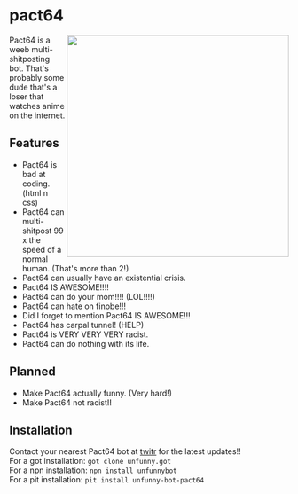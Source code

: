 # pact64

<img height="400" align="right" src="https://i.redd.it/4btcxwf63qb01.png" />

Pact64 is a weeb multi-shitposting bot. That's probably some dude that's a loser that watches anime on the internet.  
  
## Features
- Pact64 is bad at coding. (html n css)
- Pact64 can multi-shitpost 99 x the speed of a normal human. (That's more than 2!)
- Pact64 can usually have an existential crisis.
- Pact64 IS AWESOME!!!!
- Pact64 can do your mom!!!! (LOL!!!!)
- Pact64 can hate on finobe!!!
- Did I forget to mention Pact64 IS AWESOME!!!
- Pact64 has carpal tunnel! (HELP)
- Pact64 is VERY VERY VERY racist.
- Pact64 can do nothing with its life.
## Planned
- Make Pact64 actually funny. (Very hard!)
- Make Pact64 not racist!!
## Installation
Contact your nearest Pact64 bot at [twitr](https://www.twitter.com/pact420) for the latest updates!!  
For a got installation: `got clone unfunny.got`  
For a npn installation: `npn install unfunnybot`  
For a pit installation: `pit install unfunny-bot-pact64`  